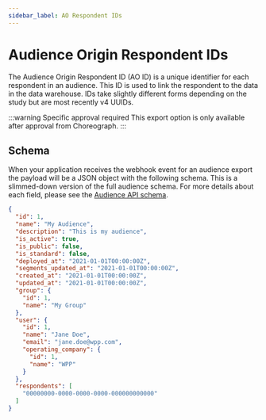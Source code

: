 ```yaml
---
sidebar_label: AO Respondent IDs
---
```


# Audience Origin Respondent IDs

The Audience Origin Respondent ID (AO ID) is a unique identifier for each respondent in an audience. This ID is used to
link the
respondent to the data in the data warehouse. IDs take slightly different forms depending on the study but are most
recently v4 UUIDs.

:::warning Specific approval required
This export option is only available after approval from Choreograph.
:::

## Schema

When your application receives the webhook event for an audience export the payload will be a JSON object with the
following schema. This is a slimmed-down version of the full audience schema. For more details about each field, please
see the [Audience API schema](../core-resources/audiences).

```json
{
  "id": 1,
  "name": "My Audience",
  "description": "This is my audience",
  "is_active": true,
  "is_public": false,
  "is_standard": false,
  "deployed_at": "2021-01-01T00:00:00Z",
  "segments_updated_at": "2021-01-01T00:00:00Z",
  "created_at": "2021-01-01T00:00:00Z",
  "updated_at": "2021-01-01T00:00:00Z",
  "group": {
    "id": 1,
    "name": "My Group"
  },
  "user": {
    "id": 1,
    "name": "Jane Doe",
    "email": "jane.doe@wpp.com",
    "operating_company": {
      "id": 1,
      "name": "WPP"
    }
  },
  "respondents": [
    "00000000-0000-0000-0000-000000000000"
  ]
}
```